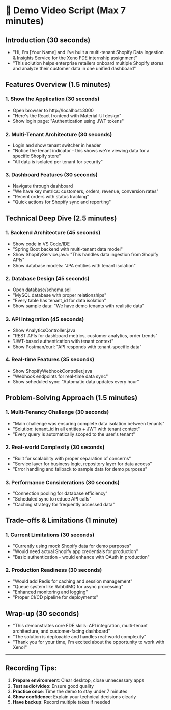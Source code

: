 # 🎥 Demo Video Script (Max 7 minutes)

## Introduction (30 seconds)
- "Hi, I'm [Your Name] and I've built a multi-tenant Shopify Data Ingestion & Insights Service for the Xeno FDE internship assignment"
- "This solution helps enterprise retailers onboard multiple Shopify stores and analyze their customer data in one unified dashboard"

## Features Overview (1.5 minutes)

### 1. Show the Application (30 seconds)
- Open browser to http://localhost:3000
- "Here's the React frontend with Material-UI design"
- Show login page: "Authentication using JWT tokens"

### 2. Multi-Tenant Architecture (30 seconds)
- Login and show tenant switcher in header
- "Notice the tenant indicator - this shows we're viewing data for a specific Shopify store"
- "All data is isolated per tenant for security"

### 3. Dashboard Features (30 seconds)
- Navigate through dashboard
- "We have key metrics: customers, orders, revenue, conversion rates"
- "Recent orders with status tracking"
- "Quick actions for Shopify sync and reporting"

## Technical Deep Dive (2.5 minutes)

### 1. Backend Architecture (45 seconds)
- Show code in VS Code/IDE
- "Spring Boot backend with multi-tenant data model"
- Show ShopifyService.java: "This handles data ingestion from Shopify APIs"
- Show database models: "JPA entities with tenant isolation"

### 2. Database Design (45 seconds)
- Open database/schema.sql
- "MySQL database with proper relationships"
- "Every table has tenant_id for data isolation"
- Show sample data: "We have demo tenants with realistic data"

### 3. API Integration (45 seconds)
- Show AnalyticsController.java
- "REST APIs for dashboard metrics, customer analytics, order trends"
- "JWT-based authentication with tenant context"
- Show Postman/curl: "API responds with tenant-specific data"

### 4. Real-time Features (35 seconds)
- Show ShopifyWebhookController.java
- "Webhook endpoints for real-time data sync"
- Show scheduled sync: "Automatic data updates every hour"

## Problem-Solving Approach (1.5 minutes)

### 1. Multi-Tenancy Challenge (30 seconds)
- "Main challenge was ensuring complete data isolation between tenants"
- "Solution: tenant_id in all entities + JWT with tenant context"
- "Every query is automatically scoped to the user's tenant"

### 2. Real-world Complexity (30 seconds)
- "Built for scalability with proper separation of concerns"
- "Service layer for business logic, repository layer for data access"
- "Error handling and fallback to sample data for demo purposes"

### 3. Performance Considerations (30 seconds)
- "Connection pooling for database efficiency"
- "Scheduled sync to reduce API calls"
- "Caching strategy for frequently accessed data"

## Trade-offs & Limitations (1 minute)

### 1. Current Limitations (30 seconds)
- "Currently using mock Shopify data for demo purposes"
- "Would need actual Shopify app credentials for production"
- "Basic authentication - would enhance with OAuth in production"

### 2. Production Readiness (30 seconds)
- "Would add Redis for caching and session management"
- "Queue system like RabbitMQ for async processing"
- "Enhanced monitoring and logging"
- "Proper CI/CD pipeline for deployments"

## Wrap-up (30 seconds)
- "This demonstrates core FDE skills: API integration, multi-tenant architecture, and customer-facing dashboard"
- "The solution is deployable and handles real-world complexity"
- "Thank you for your time, I'm excited about the opportunity to work with Xeno!"

---

## Recording Tips:
1. **Prepare environment**: Clear desktop, close unnecessary apps
2. **Test audio/video**: Ensure good quality
3. **Practice once**: Time the demo to stay under 7 minutes
4. **Show confidence**: Explain your technical decisions clearly
5. **Have backup**: Record multiple takes if needed
